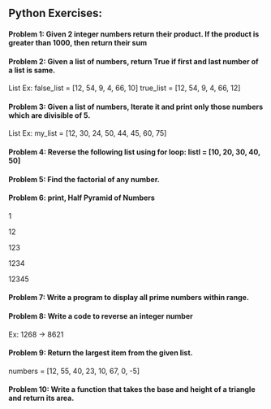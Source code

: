 ## **Python Exercises:**
> 
 

#### **Problem 1:** Given 2 integer numbers return their product. If the product is greater than 1000, then return their sum
> 
 

#### **Problem 2:** Given a list of numbers, return True if first and last number of a list is same.

List Ex: false_list = [12, 54, 9, 4, 66, 10]
         true_list = [12, 54, 9, 4, 66, 12] 

 > 

#### **Problem 3:** Given a list of numbers, Iterate it and print only those numbers which are divisible of 5.

List Ex: my_list = [12, 30, 24, 50, 44, 45, 60, 75]
> 
 

 

#### **Problem 4:** Reverse the following list using for loop: listl = [10, 20, 30, 40, 50]
> 
 

 

#### **Problem 5:** Find the factorial of any number.
> 
 

 

#### **Problem 6:** print, Half Pyramid of Numbers

1

12

123

1234

12345

 > 
 

#### **Problem 7:** Write a program to display all prime numbers within range.

 > 

 

#### **Problem 8:** Write a code to reverse an integer number

Ex: 1268 -> 8621

 > 

 

#### **Problem 9:** Return the largest item from the given list.

numbers = [12, 55, 40, 23, 10, 67, 0, -5]
> 
 

 

#### **Problem 10:** Write a function that takes the base and height of a triangle and return its area.
> 
